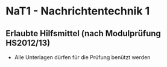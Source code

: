 # NaT1 - Nachrichtentechnik 1

## Erlaubte Hilfsmittel (nach Modulprüfung HS2012/13)
 * Alle Unterlagen dürfen für die Prüfung benützt werden